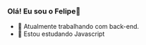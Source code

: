 ### Olá! Eu sou o Felipe👋

- 🔭 Atualmente trabalhando com back-end.
- 🌱 Estou estudando Javascript


<link rel="stylesheet" href="https://cdn.jsdelivr.net/gh/devicons/devicon@v2.14.0/devicon.min.css">
